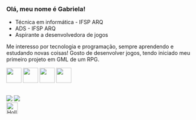 ### Olá, meu nome é Gabriela!

- Técnica em informática - IFSP ARQ
- ADS - IFSP ARQ
- Aspirante a desenvolvedora de jogos
<p>Me interesso por tecnologia e programação, sempre aprendendo e estudando novas coisas! Gosto de desenvolver jogos, tendo iniciado meu primeiro projeto em GML de um RPG. </p>

<div>
  <img src="https://cdn.jsdelivr.net/gh/devicons/devicon@latest/icons/html5/html5-original.svg" height="40" width="40" />
  <img src="https://cdn.jsdelivr.net/gh/devicons/devicon@latest/icons/css3/css3-original.svg" height="40" width="40"/>
  <img src="https://cdn.jsdelivr.net/gh/devicons/devicon@latest/icons/php/php-original.svg" height="40" width="40"/>
  <img src="https://cdn.jsdelivr.net/gh/devicons/devicon@latest/icons/javascript/javascript-original.svg" height="40" width="40"/>   
</div>

##

<div> 
  <a href="https://www.instagram.com/bagimoura/" target="_blank"><img src="https://img.shields.io/badge/-Instagram-%23E4405F?style=for-the-badge&logo=instagram&logoColor=white" target="_blank"></a>
 	<!--<a href="https://www.twitch.tv/vaisraviina" target="_blank"><img src="https://img.shields.io/badge/Twitch-9146FF?style=for-the-badge&logo=twitch&logoColor=white" target="_blank"></a>-->
  <a href="https://steamcommunity.com/id/shunpozz/" target="_blank"><img src="https://img.shields.io/badge/Steam-000000?style=for-the-badge&logo=steam&logoColor=white"></a>
</div>

<div>
  <img align="left" alt="Hollow Knight" src="https://img.icons8.com/?size=100&id=iTkwwwqdX4t6&format=png&color=ffffff" height="30" width="30" />
</div>
